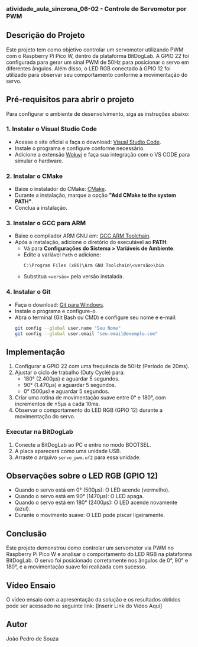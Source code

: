 ### atividade_aula_sincrona_06-02 - Controle de Servomotor por PWM

## Descrição do Projeto
Este projeto tem como objetivo controlar um servomotor utilizando PWM com o Raspberry Pi Pico W, dentro da plataforma BitDogLab. A GPIO 22 foi configurada para gerar um sinal PWM de 50Hz para posicionar o servo em diferentes ângulos. Além disso, o LED RGB conectado à GPIO 12 foi utilizado para observar seu comportamento conforme a movimentação do servo.

## Pré-requisitos para abrir o projeto

Para configurar o ambiente de desenvolvimento, siga as instruções abaixo:

### 1. Instalar o Visual Studio Code
- Acesse o site oficial e faça o download: [Visual Studio Code](https://code.visualstudio.com/).
- Instale o programa e configure conforme necessário.
- Adicione a extensão [Wokwi](https://marketplace.visualstudio.com/items?itemName=Wokwi.wokwi-vscode) e faça sua integração com o VS CODE para simular o hardware.

### 2. Instalar o CMake
- Baixe o instalador do CMake: [CMake](https://cmake.org/download/).
- Durante a instalação, marque a opção **"Add CMake to the system PATH"**.
- Conclua a instalação.

### 3. Instalar o GCC para ARM
- Baixe o compilador ARM GNU em: [GCC ARM Toolchain](https://developer.arm.com/tools-and-software/open-source-software/developer-tools/gnu-toolchain/gnu-rm).
- Após a instalação, adicione o diretório do executável ao **PATH**:
  - Vá para **Configurações do Sistema > Variáveis de Ambiente**.
  - Edite a variável `Path` e adicione:
    ```
    C:\Program Files (x86)\Arm GNU Toolchain\<versão>\bin
    ```
  - Substitua `<versão>` pela versão instalada.

### 4. Instalar o Git
- Faça o download: [Git para Windows](https://git-scm.com/).
- Instale o programa e configure-o.
- Abra o terminal (Git Bash ou CMD) e configure seu nome e e-mail:
  ```bash
  git config --global user.name "Seu Nome"
  git config --global user.email "seu.email@exemplo.com"


## Implementação

1. Configurar a GPIO 22 com uma frequência de 50Hz (Período de 20ms).
2. Ajustar o ciclo de trabalho (Duty Cycle) para:
   - 180° (2.400µs) e aguardar 5 segundos.
   - 90° (1.470µs) e aguardar 5 segundos.
   - 0° (500µs) e aguardar 5 segundos.
3. Criar uma rotina de movimentação suave entre 0° e 180°, com incrementos de ±5µs a cada 10ms.
4. Observar o comportamento do LED RGB (GPIO 12) durante a movimentação do servo.

### Executar na BitDogLab
1. Conecte a BitDogLab ao PC e entre no modo BOOTSEL.
2. A placa aparecerá como uma unidade USB.
3. Arraste o arquivo `servo_pwm.uf2` para essa unidade.

## Observações sobre o LED RGB (GPIO 12)
- Quando o servo está em 0° (500µs): O LED acende (vermelho).
- Quando o servo está em 90° (1470µs): O LED apaga.
- Quando o servo está em 180° (2400µs): O LED acende novamente (azul).
- Durante o movimento suave: O LED pode piscar ligeiramente.

## Conclusão
Este projeto demonstrou como controlar um servomotor via PWM no Raspberry Pi Pico W e analisar o comportamento do LED RGB na plataforma BitDogLab. O servo foi posicionado corretamente nos ângulos de 0°, 90° e 180°, e a movimentação suave foi realizada com sucesso.

## Vídeo Ensaio
O vídeo ensaio com a apresentação da solução e os resultados obtidos pode ser acessado no seguinte link:
[Inserir Link do Vídeo Aqui]

## Autor
João Pedro de Souza


